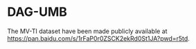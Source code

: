 # DAG-UMB
The MV-TI dataset have been made publicly available at https://pan.baidu.com/s/1rFaP0r0ZSCK2ekRd0St1JA?pwd=r5td.
